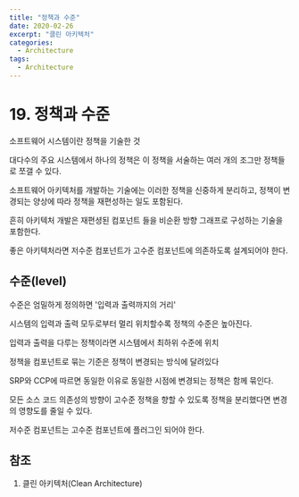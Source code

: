 ```yaml
---
title: "정책과 수준"
date: 2020-02-26
excerpt: "클린 아키텍처"
categories:
  - Architecture
tags:
  - Architecture
---
```


# 19. 정책과 수준

소프트웨어 시스템이란 정책을 기술한 것

대다수의 주요 시스템에서 하나의 정책은 이 정책을 서술하는 여러 개의 조그만 정책들로 쪼갤 수 있다.

소프트웨어 아키텍처를 개발하는 기술에는 이러한 정책을 신중하게 분리하고, 정책이 변경되는 양상에 따라 정책을 재편성하는 일도 포함된다.

흔히 아키텍처 개발은 재편셩된 컴포넌트 들을 비순환 방향 그래프로 구성하는 기술을 포함한다. 

좋은 아키텍처라면 저수준 컴포넌트가 고수준 컴포넌트에 의존하도록 설계되어야 한다.

## 수준(level)

수준은 엄밀하게 정의하면 '입력과 출력까지의 거리'

시스템의 입력과 출력 모두로부터 멀리 위치할수록 정책의 수준은 높아진다.

입력과 출력을 다루는 정책이라면 시스템에서 최하위 수준에 위치



정책을 컴포넌트로 묶는 기준은 정책이 변경되는 방식에 달려있다

SRP와 CCP에 따르면 동일한 이유로 동일한 시점에 변경되는 정책은 함께 묶인다.

모든 소스 코드 의존성의 방향이 고수준 정책을 향할 수 있도록 정책을 분리했다면 변경의 영향도를 줄일 수 있다.

저수준 컴포넌트는 고수준 컴포넌트에 플러그인 되어야 한다.

## 참조

1. 클린 아키텍처(Clean Architecture)

